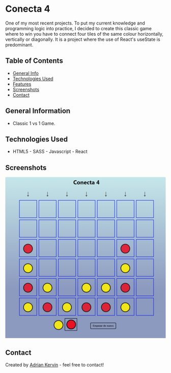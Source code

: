 # Conecta 4

One of my most recent projects. To put my current knowledge and programming logic into practice, I decided to create this classic game where to win you have to connect four tiles of the same colour horizontally, vertically or diagonally. It is a project where the use of React's useState is predominant.

## Table of Contents

* [General Info](#general-information)
* [Technologies Used](#technologies-used)
* [Features](#features)
* [Screenshots](#screenshots)
* [Contact](#contact)

## General Information

- Classic 1 vs 1 Game.

## Technologies Used

- HTML5 - SASS - Javascript - React


## Screenshots

![Example screenshot](./src/assets/conecta4.jpg)

## Contact

Created by [Adrian Kervin](https://www.linkedin.com/in/kervinmarquinez/) - feel free to contact!